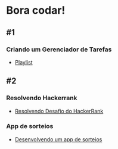 # Bora codar!

## #1

### Criando um Gerenciador de Tarefas

- [Playlist](https://www.youtube.com/watch?v=biwpmimjHtU&list=PL0Yihm-vUJs91vtobNQbQIw9hgFoPgYqh)

## #2

### Resolvendo Hackerrank

- [Resolvendo Desafio do HackerRank](https://www.youtube.com/watch?v=WVsd-uwiNOM&t=309s)

### App de sorteios

- [Desenvolvendo um app de sorteios](https://www.youtube.com/watch?v=RW5s_sDgZHY)
